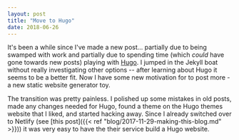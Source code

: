 ```yaml
---
layout: post
title: "Move to Hugo"
date: 2018-06-26
---
```


It's been a while since I've made a new post... partially due to being
swamped with work and partially due to spending time (which _could_
have gone towards new posts) playing with
[Hugo](https://gohugo.io/). I jumped in the Jekyll boat without really
investigating other options -- after learning about Hugo it seems to
be a better fit. Now I have some new motivation for to post more - a
new static website generator toy.

The transition was pretty painless. I polished up some mistakes in old
posts, made any changes needed for Hugo, found a theme on the Hugo
themes website that I liked, and started hacking away. Since I already
switched over to Netlify (see [this post]({{< ref
"blog/2017-11-29-making-this-blog.md" >}})) it was very easy to have
the their service build a Hugo website.
